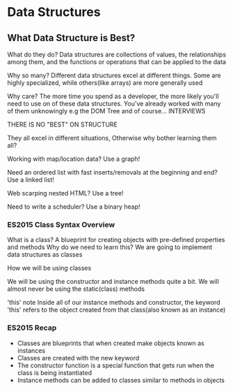 # Data Structures

## What Data Structure is Best?

What do they do?
Data structures are collections of values, the relationships among them, and the functions or operations that can be applied to the data

Why so many?
Different data structures excel at different things. Some are highly specialized, while others(like arrays) are more generally used

Why care?
The more time you spend as a developer, the more likely you'll need to use on of these data structures.
You've already worked with many of them unknowingly e.g the DOM Tree
and of course... INTERVIEWS

THERE IS NO "BEST" ON STRUCTURE

They all excel in different situations, Otherwise why bother learning them all?

Working with map/location data?
Use a graph!

Need an ordered list with fast inserts/removals at the beginning and end?
Use a linked list!

Web scarping nested HTML?
Use a tree!

Need to write a scheduler?
Use a binary heap!

### ES2015 Class Syntax Overview

What is a class?
A blueprint for creating objects with pre-defined properties and methods
Why do we need to learn this?
We are going to implement data structures as classes

How we will be using classes

<script>
class DataStructure(){
  constructor(){
    //What default properties should it have?
  }
  someInstanceMethod(){
    //What should each object created from this class be able to do?
  }
}
</script>

We will be using the constructor and instance methods quite a bit.
We will almost never be using the static(class) methods

'this' note
Inside all of our instance methods and constructor, the keyword 'this' refers to the object created from that class(also known as an instance)

### ES2015 Recap

- Classes are blueprints that when created make objects known as instances
- Classes are created with the new keyword
- The constructor function is a special function that gets run when the class is being instantiated
- Instance methods can be added to classes similar to methods in objects
